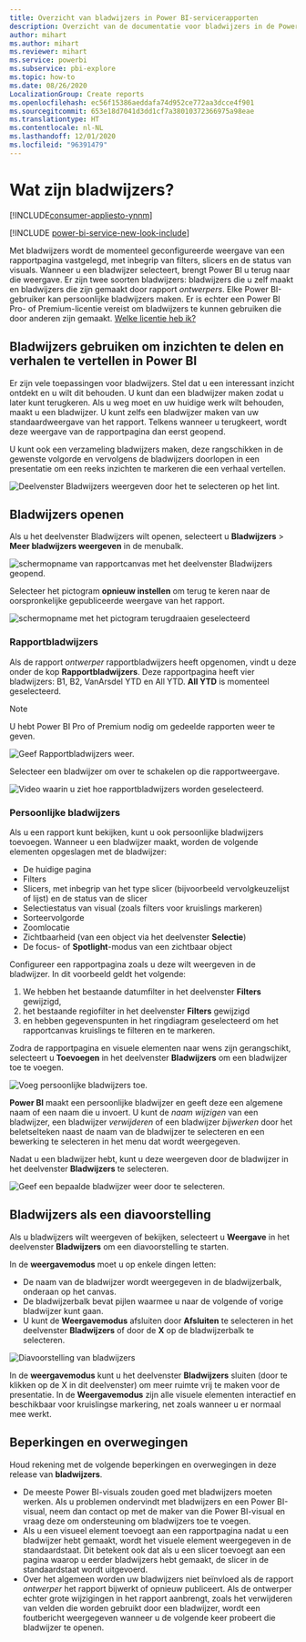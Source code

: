 ```yaml
---
title: Overzicht van bladwijzers in Power BI-servicerapporten
description: Overzicht van de documentatie voor bladwijzers in de Power BI-service.
author: mihart
ms.author: mihart
ms.reviewer: mihart
ms.service: powerbi
ms.subservice: pbi-explore
ms.topic: how-to
ms.date: 08/26/2020
LocalizationGroup: Create reports
ms.openlocfilehash: ec56f15386aeddafa74d952ce772aa3dcce4f901
ms.sourcegitcommit: 653e18d7041d3dd1cf7a38010372366975a98eae
ms.translationtype: HT
ms.contentlocale: nl-NL
ms.lasthandoff: 12/01/2020
ms.locfileid: "96391479"
---
```

# <a name="what-are-bookmarks"></a>Wat zijn bladwijzers?

[!INCLUDE[consumer-appliesto-ynnm](../includes/consumer-appliesto-ynnm.md)]

[!INCLUDE [power-bi-service-new-look-include](../includes/power-bi-service-new-look-include.md)]

Met bladwijzers wordt de momenteel geconfigureerde weergave van een rapportpagina vastgelegd, met inbegrip van filters, slicers en de status van visuals. Wanneer u een bladwijzer selecteert, brengt Power BI u terug naar die weergave. Er zijn twee soorten bladwijzers: bladwijzers die u zelf maakt en bladwijzers die zijn gemaakt door rapport *ontwerpers*. Elke Power BI-gebruiker kan persoonlijke bladwijzers maken. Er is echter een Power BI Pro- of Premium-licentie vereist om bladwijzers te kunnen gebruiken die door anderen zijn gemaakt. [Welke licentie heb ik?](end-user-license.md)

## <a name="use-bookmarks-to-share-insights-and-build-stories-in-power-bi"></a>Bladwijzers gebruiken om inzichten te delen en verhalen te vertellen in Power BI 
Er zijn vele toepassingen voor bladwijzers. Stel dat u een interessant inzicht ontdekt en u wilt dit behouden. U kunt dan een bladwijzer maken zodat u later kunt terugkeren. Als u weg moet en uw huidige werk wilt behouden, maakt u een bladwijzer. U kunt zelfs een bladwijzer maken van uw standaardweergave van het rapport. Telkens wanneer u terugkeert, wordt deze weergave van de rapportpagina dan eerst geopend. 

U kunt ook een verzameling bladwijzers maken, deze rangschikken in de gewenste volgorde en vervolgens de bladwijzers doorlopen in een presentatie om een reeks inzichten te markeren die een verhaal vertellen.  

![Deelvenster Bladwijzers weergeven door het te selecteren op het lint.](media/end-user-bookmarks/power-bi-bookmark-icon.png)

## <a name="open-bookmarks"></a>Bladwijzers openen
Als u het deelvenster Bladwijzers wilt openen, selecteert u **Bladwijzers** > **Meer bladwijzers weergeven** in de menubalk. 

![schermopname van rapportcanvas met het deelvenster Bladwijzers geopend.](media/end-user-bookmarks/power-bi-show-bookmarks.png)

Selecteer het pictogram **opnieuw instellen** om terug te keren naar de oorspronkelijke gepubliceerde weergave van het rapport.

![schermopname met het pictogram terugdraaien geselecteerd](media/end-user-bookmarks/power-bi-revert.png)

### <a name="report-bookmarks"></a>Rapportbladwijzers
Als de rapport *ontwerper* rapportbladwijzers heeft opgenomen, vindt u deze onder de kop **Rapportbladwijzers**. Deze rapportpagina heeft vier bladwijzers: B1, B2, VanArsdel YTD en All YTD. **All YTD** is momenteel geselecteerd.

> [!NOTE]
> U hebt Power BI Pro of Premium nodig om gedeelde rapporten weer te geven. 

![Geef Rapportbladwijzers weer.](media/end-user-bookmarks/power-bi-bookmark-list.png)

Selecteer een bladwijzer om over te schakelen op die rapportweergave. 

![Video waarin u ziet hoe rapportbladwijzers worden geselecteerd.](media/end-user-bookmarks/power-bi-bookmarks.gif)

### <a name="personal-bookmarks"></a>Persoonlijke bladwijzers

Als u een rapport kunt bekijken, kunt u ook persoonlijke bladwijzers toevoegen.  Wanneer u een bladwijzer maakt, worden de volgende elementen opgeslagen met de bladwijzer:

* De huidige pagina
* Filters
* Slicers, met inbegrip van het type slicer (bijvoorbeeld vervolgkeuzelijst of lijst) en de status van de slicer
* Selectiestatus van visual (zoals filters voor kruislings markeren)
* Sorteervolgorde
* Zoomlocatie
* Zichtbaarheid (van een object via het deelvenster **Selectie**)
* De focus- of **Spotlight**-modus van een zichtbaar object

Configureer een rapportpagina zoals u deze wilt weergeven in de bladwijzer. In dit voorbeeld geldt het volgende:

1. We hebben het bestaande datumfilter in het deelvenster **Filters** gewijzigd,
1. het bestaande regiofilter in het deelvenster **Filters** gewijzigd
1.  en hebben gegevenspunten in het ringdiagram geselecteerd om het rapportcanvas kruislings te filteren en te markeren. 

Zodra de rapportpagina en visuele elementen naar wens zijn gerangschikt, selecteert u **Toevoegen** in het deelvenster **Bladwijzers** om een bladwijzer toe te voegen. 

![Voeg persoonlijke bladwijzers toe.](media/end-user-bookmarks/power-bi-personal.png)

**Power BI** maakt een persoonlijke bladwijzer en geeft deze een algemene naam of een naam die u invoert. U kunt de *naam wijzigen* van een bladwijzer, een bladwijzer *verwijderen* of een bladwijzer *bijwerken* door het beletselteken naast de naam van de bladwijzer te selecteren en een bewerking te selecteren in het menu dat wordt weergegeven.

Nadat u een bladwijzer hebt, kunt u deze weergeven door de bladwijzer in het deelvenster **Bladwijzers** te selecteren. 

![Geef een bepaalde bladwijzer weer door te selecteren.](media/end-user-bookmarks/power-bi-selected.png)


<!--
## Arranging bookmarks
As you create bookmarks, you might find that the order in which you create them isn't necessarily the same order you'd like to present them to your audience. No problem, you can easily rearrange the order of bookmarks.

In the **Bookmarks** pane, simply drag-and-drop bookmarks to change their order, as shown in the following image. The yellow bar between bookmarks designates where the dragged bookmark will be placed.

![Change bookmark order by drag-and-drop](media/desktop-bookmarks/bookmarks_06.png)

The order of your bookmarks can become important when you use the **View** feature of bookmarks, as described in the next section. 

-->

## <a name="bookmarks-as-a-slide-show"></a>Bladwijzers als een diavoorstelling
Als u bladwijzers wilt weergeven of bekijken, selecteert u **Weergave** in het deelvenster **Bladwijzers** om een diavoorstelling te starten.

In de **weergavemodus** moet u op enkele dingen letten:

- De naam van de bladwijzer wordt weergegeven in de bladwijzerbalk, onderaan op het canvas.
- De bladwijzerbalk bevat pijlen waarmee u naar de volgende of vorige bladwijzer kunt gaan.
- U kunt de **Weergavemodus** afsluiten door **Afsluiten** te selecteren in het deelvenster **Bladwijzers** of door de **X** op de bladwijzerbalk te selecteren.

![Diavoorstelling van bladwijzers](media/end-user-bookmarks/power-bi-view-bookmarks.png)

In de **weergavemodus** kunt u het deelvenster **Bladwijzers** sluiten (door te klikken op de X in dit deelvenster) om meer ruimte vrij te maken voor de presentatie. In de **Weergavemodus** zijn alle visuele elementen interactief en beschikbaar voor kruislingse markering, net zoals wanneer u er normaal mee werkt. 

<!--
## Visibility - using the Selection pane
With the release of bookmarks, the new **Selection** pane is also introduced. The **Selection** pane provides a list of all objects on the current page and allows you to select the object and specify whether a given object is visible. 

![Enable the Selection pane](media/desktop-bookmarks/bookmarks_08.png)

You can select an object using the **Selection** pane. Also, you can toggle whether the object is currently visible by clicking the eye icon to the right of the visual. 

![Selection pane](media/desktop-bookmarks/bookmarks_09.png)

When a bookmark is added, the visible status of each object is also saved based on its setting in the **Selection** pane. 

It's important to note that **slicers** continue to filter a report page, regardless of whether they are visible. As such, you can create many different bookmarks, with different slicer settings, and make a single report page appear very different (and highlight different insights) in various bookmarks.


## Bookmarks for shapes and images
You can also link shapes and images to bookmarks. With this feature, when you click on an object, it will show the bookmark associated with that object. This can be especially useful when working with buttons; you can learn more by reading the article about [using buttons in Power BI](../create-reports/desktop-buttons.md). 

To assign a bookmark to an object, select the object, then expand the **Action** section from the **Format Shape** pane, as shown in the following image.

![Add bookmark link to an object](media/desktop-bookmarks/bookmarks_10.png)

Once you turn the **Action** slider to **On** you can select whether the object is a back button, a bookmark, or a Q&A command. If you select bookmark, you can then select which of your bookmarks the object is linked to.

There are all sorts of interesting things you can do with object-linked bookmarking. You can create a visual table of contents on your report page, or you can provide different views (such as visual types) of the same information, just by clicking on an object.

When you are in editing mode you can use ctrl+click to follow the link, and when not in edit mode, simply click the object to follow the link. 


## Bookmark groups

Beginning with the August 2018 release of **Power BI Desktop**, you can create and use bookmark groups. A bookmark group is a collection of bookmarks that you specify, which can be shown and organized as a group. 

To create a bookmark group, hold down the CTRL key and select the bookmarks you want to include in the group, then click the ellipses beside any of the selected bookmarks, and select **Group** from the menu that appears.

![Create a bookmark group](media/desktop-bookmarks/bookmarks_15.png)

**Power BI Desktop** automatically names the group *Group 1*. Fortunately, you can just double-click on the name and rename it to whatever you want.

![Rename a bookmark group](media/desktop-bookmarks/bookmarks_16.png)

With any bookmark group, clicking on the bookmark group's name only expands or collapses the group of bookmarks, and does not represent a bookmark by itself. 

When using the **View** feature of bookmarks, the following applies:

* If the selected bookmark is in a group when you select **View** from bookmarks, only the bookmarks *in that group* are shown in the viewing session. 

* If the selected bookmark is not in a group, or is on the top level (such as the name of a bookmark group), then all bookmarks for the entire report are played, including bookmarks in any group. 

To ungroup bookmarks, just select any bookmark in a group, click the ellipses, and then select **Ungroup** from the menu that appears. 

![Ungroup a bookmark group](media/desktop-bookmarks/bookmarks_17.png)

Note that selecting **Ungroup** for any bookmark from a group takes all bookmarks out of the group (it deletes the group, but not the bookmarks themselves). So to remove a single bookmark from a group, you need to **Ungroup** any member from that group, which deletes the grouping, then select the members you want in the new group (using CTRL and clicking each bookmark), and select **Group** again. 
-->





## <a name="limitations-and-considerations"></a>Beperkingen en overwegingen
Houd rekening met de volgende beperkingen en overwegingen in deze release van **bladwijzers**.

* De meeste Power BI-visuals zouden goed met bladwijzers moeten werken. Als u problemen ondervindt met bladwijzers en een Power BI-visual, neem dan contact op met de maker van die Power BI-visual en vraag deze om ondersteuning om bladwijzers toe te voegen.
* Als u een visueel element toevoegt aan een rapportpagina nadat u een bladwijzer hebt gemaakt, wordt het visuele element weergegeven in de standaardstaat. Dit betekent ook dat als u een slicer toevoegt aan een pagina waarop u eerder bladwijzers hebt gemaakt, de slicer in de standaardstaat wordt uitgevoerd.
* Over het algemeen worden uw bladwijzers niet beïnvloed als de rapport *ontwerper* het rapport bijwerkt of opnieuw publiceert. Als de ontwerper echter grote wijzigingen in het rapport aanbrengt, zoals het verwijderen van velden die worden gebruikt door een bladwijzer, wordt een foutbericht weergegeven wanneer u de volgende keer probeert die bladwijzer te openen. 

<!--
## Next steps
spotlight?
-->
